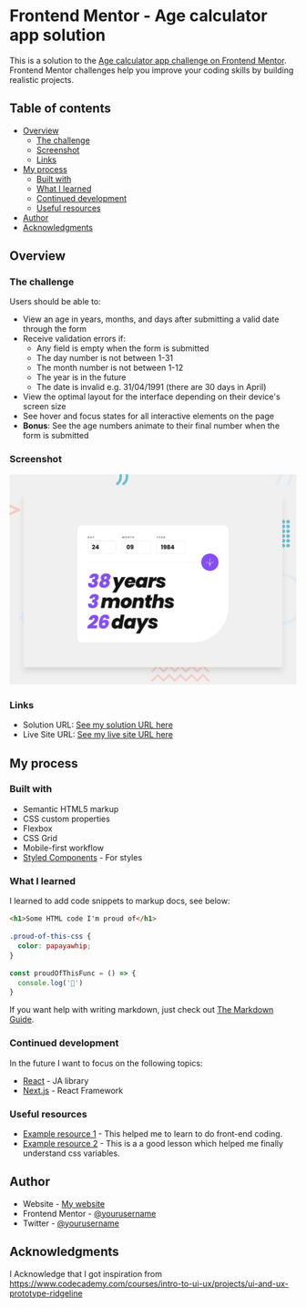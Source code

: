 # Frontend Mentor - Age calculator app solution

This is a solution to the [Age calculator app challenge on Frontend Mentor](https://www.frontendmentor.io/challenges/age-calculator-app-dF9DFFpj-Q). Frontend Mentor challenges help you improve your coding skills by building realistic projects. 

## Table of contents

- [Overview](#overview)
  - [The challenge](#the-challenge)
  - [Screenshot](#screenshot)
  - [Links](#links)
- [My process](#my-process)
  - [Built with](#built-with)
  - [What I learned](#what-i-learned)
  - [Continued development](#continued-development)
  - [Useful resources](#useful-resources)
- [Author](#author)
- [Acknowledgments](#acknowledgments)


## Overview

### The challenge

Users should be able to:

- View an age in years, months, and days after submitting a valid date through the form
- Receive validation errors if:
  - Any field is empty when the form is submitted
  - The day number is not between 1-31
  - The month number is not between 1-12
  - The year is in the future
  - The date is invalid e.g. 31/04/1991 (there are 30 days in April)
- View the optimal layout for the interface depending on their device's screen size
- See hover and focus states for all interactive elements on the page
- **Bonus**: See the age numbers animate to their final number when the form is submitted

### Screenshot

![](./design/desktop-preview.jpg)


### Links

- Solution URL: [See my solution URL here](https://github.com/gladstone28/rose-age-calculator-app-main)
- Live Site URL: [See my live site URL here](https://gladstone28.github.io/rose-age-calculator-app-main/)

## My process

### Built with

- Semantic HTML5 markup
- CSS custom properties
- Flexbox
- CSS Grid
- Mobile-first workflow
- [Styled Components](https://styled-components.com/) - For styles


### What I learned


I learned to add code snippets to markup docs, see below:

```html
<h1>Some HTML code I'm proud of</h1>
```
```css
.proud-of-this-css {
  color: papayawhip;
}
```
```js
const proudOfThisFunc = () => {
  console.log('🎉')
}
```

If you want help with writing markdown, just check out [The Markdown Guide](https://www.markdownguide.org/).


### Continued development

In the future I want to focus on the following topics:

- [React](https://reactjs.org/) - JA library
- [Next.js](https://nextjs.org/) - React Framework


### Useful resources

- [Example resource 1](https://www.codepen.io) - This helped me to learn to do front-end coding. 
- [Example resource 2](https://www.codecademy.com/courses/learn-intermediate-css/lessons/learn-css-variables/exercises/learn-css-variables-review) - This is a a good lesson which helped me finally understand css variables.


## Author

- Website - [My website](https://www.gladstonerose.tech)
- Frontend Mentor - [@yourusername](https://www.frontendmentor.io/profile/yourusername)
- Twitter - [@yourusername](https://www.twitter.com/)


## Acknowledgments

I Acknowledge that I got inspiration from https://www.codecademy.com/courses/intro-to-ui-ux/projects/ui-and-ux-prototype-ridgeline

